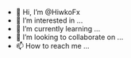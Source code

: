 - 👋 Hi, I’m @HiwkoFx
- 👀 I’m interested in ...
- 🌱 I’m currently learning ...
- 💞️ I’m looking to collaborate on ...
- 📫 How to reach me ...

<!---
HiwkoFx/HiwkoFx is a ✨ special ✨ repository because its `README.md` (this file) appears on your GitHub profile.
You can click the Preview link to take a look at your changes.
--->
